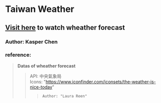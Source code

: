 # Taiwan Weather
## [Visit here](https://neko12377.github.io/weatherForecastApp/) to watch wheather forecast
### Author: Kasper Chen

### reference:
>   **Datas of wheather forecast**
>>    API: 中央氣象局  
>>    Icons: "https://www.iconfinder.com/iconsets/the-weather-is-nice-today"
>>>     Author: "Laura Reen"
